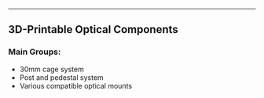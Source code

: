 -------
3D-Printable Optical Components
-------

### Main Groups:

- 30mm cage system
- Post and pedestal system
- Various compatible optical mounts
